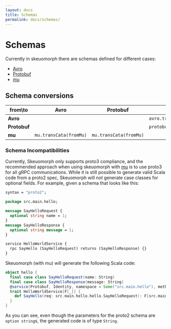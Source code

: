 ```yaml
---
layout: docs
title: Schemas
permalink: docs/schemas/
---
```


# Schemas

Currently in skeuomorph there are schemas defined for different cases:

- [Avro][]
- [Protobuf][]
- [mu][]

## Schema conversions


| from\to       | **Avro**                  | **Protobuf**           | **mu**                             |
|---------------|---------------------------|------------------------|------------------------------------|
| **Avro**      |                           |                        | `avro.transCata(fromAvro)`         |
| **Protobuf**  |                           |                        | `protobuf.transCata(fromProtobuf)` |
| **mu**        | `mu.transCata(fromMu)`    | `mu.transCata(fromMu)` |                                    |

### Schema Incompatibilities

Currently, Skeuomorph only supports proto3 compliance, and the recommended approach when using skeuomorph with [mu][]
is to use proto3 for all gRPC communications.  While it is still possible to generate valid Scala code from a proto2 spec,
Skeuomorph will _not_ generate case classes for optional fields.  For example, given a schema that looks like this:

```protobuf mdoc:silent
syntax = "proto2";

package src.main.hello;

message SayHelloRequest {
  optional string name = 1;
}
message SayHelloResponse {
  optional string message = 1;
}

service HelloWorldService {
  rpc SayHello (SayHelloRequest) returns (SayHelloResponse) {}
}
```

Skeuomorph (with mu) will generate the following Scala code:

```scala mdoc:silent
object hello {
  final case class SayHelloRequest(name: String)
  final case class SayHelloResponse(message: String)
  @service(Protobuf, Identity, namespace = Some("src.main.hello"), methodNameStyle = Capitalize) 
  trait HelloWorldService[F[_]] { 
    def SayHello(req: src.main.hello.hello.SayHelloRequest): F[src.main.hello.hello.SayHelloResponse] 
  }
}  
```

As you can see, even though the parameters for the proto2 schema are `option string`s, the generated code is of type 
`String`.  

[Avro]: https://avro.apache.org/
[Protobuf]: https://developers.google.com/protocol-buffers/
[mu]: https://higherkindness.github.io/mu/
